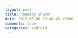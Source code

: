 ```yaml
---
layout: post
title: "memory churn"
date: 2015-05-06 13:46:43 +0800
comments: true
categories: android
---
```



